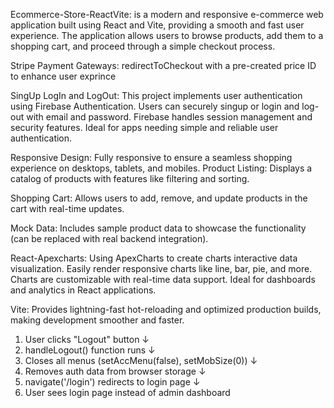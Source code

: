 Ecommerce-Store-ReactVite:
is a modern and responsive e-commerce web application built using React and Vite, providing a smooth and fast user experience. The application allows users to browse products, add them to a shopping cart, and proceed through a simple checkout process. 


Stripe Payment Gateways:
   redirectToCheckout with a pre-created price ID to enhance user exprince 


SingUp LogIn and LogOut:
   This project implements user authentication using Firebase Authentication.
   Users can securely singup or login   and log-out with email and password.
   Firebase handles session management and security features.
   Ideal for apps needing simple and reliable user authentication.

Responsive Design:
   Fully responsive to ensure a seamless shopping experience on desktops, tablets, and mobiles.
   Product Listing: Displays a catalog of products with features like filtering and sorting.



Shopping Cart: 
    Allows users to add, remove, and update products in the cart with real-time updates.


    
Mock Data:
    Includes sample product data to showcase the functionality (can be replaced with real backend integration).


React-Apexcharts:
    Using ApexCharts to create charts interactive data visualization.
    Easily render responsive charts like line, bar, pie, and more.
    Charts are customizable with real-time data support.
    Ideal for dashboards and analytics in React applications.



Vite: 
 Provides lightning-fast hot-reloading and optimized production builds, making development smoother and faster.


1. User clicks "Logout" button
   ↓
2. handleLogout() function runs
   ↓
3. Closes all menus (setAccMenu(false), setMobSize(0))
   ↓
4. Removes auth data from browser storage
   ↓
5. navigate('/login') redirects to login page
   ↓
6. User sees login page instead of admin dashboard